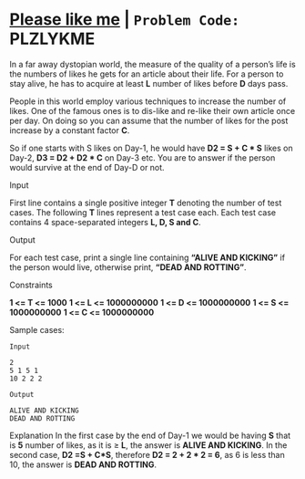 # [Please like me](https://www.codechef.com/problems/PLZLYKME) | `Problem Code:` **PLZLYKME**
In a far away dystopian world, the measure of the quality of a person’s life is the numbers of likes he gets for an article about their life. For a person to stay alive, he has to acquire at least **L** number of likes before **D** days pass.

People in this world employ various techniques to increase the number of likes. One of the famous ones is to dis-like and re-like their own article once per day. On doing so you can assume that the number of likes for the post increase by a constant factor **C**.

So if one starts with S likes on Day-1, he would have **D2 = S + C * S** likes on Day-2, **D3 = D2 + D2 * C** on Day-3 etc. You are to answer if the person would survive at the end of Day-D or not.

Input


First line contains a single positive integer **T** denoting the number of test cases. The following **T** lines represent a test case each. Each test case contains 4 space-separated integers **L, D, S and C**.

Output


For each test case, print a single line containing **“ALIVE AND KICKING”** if the person would live, otherwise print, **“DEAD AND ROTTING”**.

Constraints

**1 <= T <= 1000**
**1 <= L <= 1000000000**
**1 <= D <= 1000000000**
**1 <= S <= 1000000000**
**1 <= C <= 1000000000**

Sample cases:

`Input`
```input
2
5 1 5 1
10 2 2 2
```

`Output`
```output
ALIVE AND KICKING
DEAD AND ROTTING
```
Explanation
In the first case by the end of Day-1 we would be having **S** that is **5** number of likes, as it is ≥ **L**, the answer is **ALIVE AND KICKING**.
In the second case, **D2 =S + C*S**, therefore **D2 = 2 + 2 * 2 = 6**, as 6 is less than 10, the answer is **DEAD AND ROTTING**.